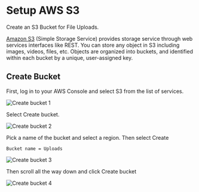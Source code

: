 # Setup AWS S3

Create an S3 Bucket for File Uploads.

[Amazon S3](https://aws.amazon.com/s3/) (Simple Storage Service) provides storage service through web services interfaces like REST. You can store any object in S3 including images, videos, files, etc. Objects are organized into buckets, and identified within each bucket by a unique, user-assigned key.

## Create Bucket

First, log in to your AWS Console and select S3 from the list of services.

![Create bucket 1](https://d33wubrfki0l68.cloudfront.net/f6ceb54ef5fdec1be81b57234db771df2ac92482/098ab/assets/s3/select-s3-service.png)

Select Create bucket.

![Create bucket 2](https://d33wubrfki0l68.cloudfront.net/7733da87971b35da636588113bba4e1f4b3be2e6/f0c23/assets/s3/select-create-bucket.png)

Pick a name of the bucket and select a region. Then select Create

`Bucket name = Uploads`

![Create bucket 3](https://d33wubrfki0l68.cloudfront.net/a6e8a00cee20d170f42e9f229aaf75a18d088c9f/069f7/assets/s3/enter-s3-bucket-info.png)

Then scroll all the way down and click Create bucket

![Create bucket 4](https://d33wubrfki0l68.cloudfront.net/73e42859d40eda3939f38c39cf89718ecf8e6c90/fedbb/assets/s3/click-create-s3-bucket.png)